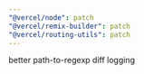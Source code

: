 ```yaml
---
"@vercel/node": patch
"@vercel/remix-builder": patch
"@vercel/routing-utils": patch
---
```


better path-to-regexp diff logging
